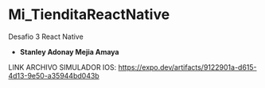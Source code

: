 # Mi_TienditaReactNative


Desafio 3 React Native

* **Stanley Adonay Mejia Amaya**

LINK ARCHIVO SIMULADOR IOS: https://expo.dev/artifacts/9122901a-d615-4d13-9e50-a35944bd043b
